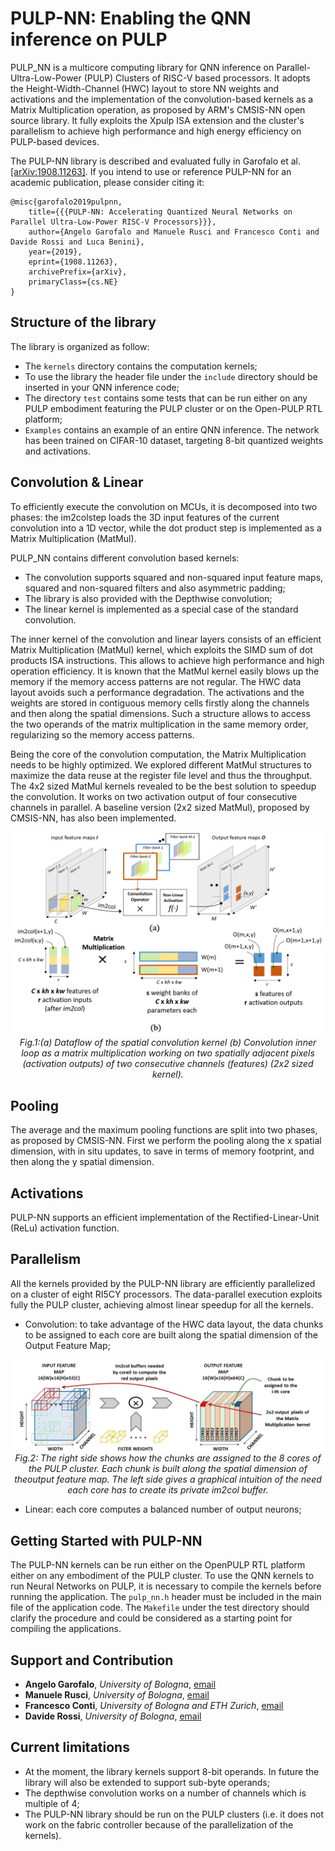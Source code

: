 # PULP-NN: Enabling the QNN inference on PULP

PULP_NN is a multicore computing library for QNN inference on Parallel-Ultra-Low-Power (PULP) Clusters of RISC-V based processors. 
It adopts the Height-Width-Channel (HWC) layout to store NN weights and activations and the implementation of the convolution-based kernels as a Matrix Multiplication operation, as proposed by ARM's CMSIS-NN open source library.
It fully exploits the Xpulp ISA extension and the cluster's parallelism to achieve high performance and high energy efficiency on PULP-based devices.

The PULP-NN library is described and evaluated fully in Garofalo et al. [\[arXiv:1908.11263\]](https://arxiv.org/abs/1908.11263). If you intend to use or reference PULP-NN for an academic publication, please consider citing it:
```
@misc{garofalo2019pulpnn,
    title={{{PULP-NN: Accelerating Quantized Neural Networks on Parallel Ultra-Low-Power RISC-V Processors}}},
    author={Angelo Garofalo and Manuele Rusci and Francesco Conti and Davide Rossi and Luca Benini},
    year={2019},
    eprint={1908.11263},
    archivePrefix={arXiv},
    primaryClass={cs.NE}
}
```

## Structure of the library
The library is organized as follow:
+ The ``kernels`` directory contains the computation kernels;
+ To use the library the header file under the ``include`` directory should be inserted in your QNN inference code;
+ The directory ``test`` contains some tests that can be run either on any PULP embodiment featuring the PULP cluster or on the Open-PULP RTL platform;
+ ``Examples`` contains an example of an entire QNN inference. The network has been trained on CIFAR-10 dataset, targeting 8-bit quantized weights and activations.

## Convolution & Linear

To  efficiently  execute  the  convolution  on  MCUs, it  is  decomposed  into  two  phases:  the im2colstep  loads the  3D  input  features  of  the  current  convolution  into  a  1D vector, while the dot product step is implemented as a Matrix Multiplication (MatMul).

PULP_NN contains different convolution based kernels:
+ The convolution supports squared and non-squared input feature maps, squared and non-squared filters and also asymmetric padding;
+ The library is also provided with the Depthwise convolution;
+ The linear kernel is implemented as a special case of the standard convolution.

The inner kernel of the convolution and linear layers consists of an efficient Matrix Multiplication (MatMul) kernel, which exploits the SIMD sum of dot products ISA instructions. This allows to achieve high performance and high operation efficiency.
It is known that the MatMul kernel easily blows up the memory if the memory access patterns are not regular. The HWC data layout avoids such a performance degradation.
The activations and the weights are stored in contiguous memory cells firstly along the channels and then along the spatial dimensions. Such a structure allows to access the two operands of the matrix multiplication in the same memory order, regularizing so the memory access patterns.

Being the core of the convolution computation, the Matrix Multiplication needs to be highly optimized. We explored different MatMul structures to maximize the data reuse at the register file level and thus the throughput. The 4x2 sized MatMul kernels revealed to be the best solution to speedup the convolution. It works on two activation output of four consecutive channels in parallel. A baseline version (2x2 sized MatMul), proposed by CMSIS-NN, has also been implemented.

<p align="center">
  <img src="docs/images/cmsis.png" alt="HWC Data Layout, image-like to columns transform and computation as a Matrix Multiplication (MatMul)" align="middle" width="512">
  <br>
  <em> Fig.1:(a) Dataflow of the spatial convolution kernel (b) Convolution inner loop as a matrix multiplication working on two spatially adjacent pixels (activation outputs) of two consecutive channels (features) (2x2 sized kernel). </em>
</p>

## Pooling
The average and the maximum pooling functions are split into two phases, as proposed by CMSIS-NN.
First we perform the pooling along the x spatial dimension, with in situ updates, to save in terms of memory footprint, and then along the y spatial dimension.

## Activations

PULP-NN supports an efficient implementation of the Rectified-Linear-Unit (ReLu) activation function.

## Parallelism

All the kernels provided by the PULP-NN library are efficiently parallelized on a cluster of eight RI5CY processors.
The data-parallel execution exploits fully the PULP cluster, achieving almost linear speedup for all the kernels.

+ Convolution: to take advantage of the HWC data layout, the data chunks to be assigned to each core are built along the spatial dimension of the Output Feature Map;

<p align="center">
  <img src="docs/images/multicore.jpg" alt="The right side shows how the chunks are assigned to the 8 cores of the PULP cluster. Each chunk is built along the spatial dimension of theoutput feature map. The left side gives a graphical intuition of the need each core has to create its private im2col buffer." align="middle" width="512">
  <br>
  <em> Fig.2: The right side shows how the chunks are assigned to the 8 cores of the PULP cluster. Each chunk is built along the spatial dimension of theoutput feature map. The left side gives a graphical intuition of the need each core has to create its private im2col buffer. </em>
</p>

+ Linear: each core computes a balanced number of output neurons;

## Getting Started with PULP-NN

The PULP-NN kernels can be run either on the OpenPULP RTL platform either on any embodiment of the PULP cluster.
To use the QNN kernels to run Neural Networks on PULP, it is necessary to compile the kernels before running the application.
The ``pulp_nn.h`` header must be included in the main file of the application code.
The ``Makefile`` under the test directory should clarify the procedure and could be considered as a starting point for compiling the applications.

## Support and Contribution

+ **Angelo Garofalo**, *University of Bologna*, [email](mailto:angelo.garofalo@unibo.it)
+ **Manuele Rusci**, *University of Bologna*, [email](mailto:manuele.rusci@unibo.it)
+ **Francesco Conti**, *University of Bologna and ETH Zurich*, [email](mailto:fconti@iis.ee.ethz.ch)
+ **Davide Rossi**, *University of Bologna*, [email](mailto:davide.rossi@unibo.it)


## Current limitations

+ At the moment, the library kernels support 8-bit operands. In future the library will also be extended to support sub-byte operands;
+ The depthwise convolution works on a number of channels which is multiple of 4;
+ The PULP-NN library should be run on the PULP clusters (i.e. it does not work on the fabric controller because of the parallelization of the kernels).
